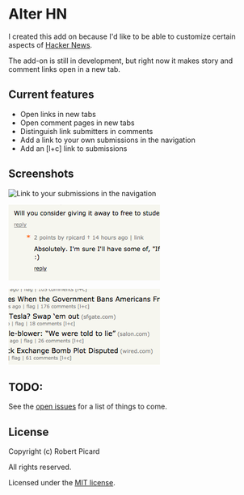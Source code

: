 # Alter HN

I created this add on because I'd like to be able to customize certain aspects of [Hacker News](https://news.ycombinator.com).

The add-on is still in development, but right now it makes story and comment links open in a new tab.

## Current features
* Open links in new tabs
* Open comment pages in new tabs
* Distinguish link submitters in comments
* Add a link to your own submissions in the navigation
* Add an [l+c] link to submissions

## Screenshots

![Link to your submissions in the navigation](screenshots/yours-link.png)

![Distinguish the submitter in the comments](screenshots/distinguish-submitter.png)

![Add an [l+c] link to open the link and comments in one click](screenshots/lpc-link.png)

## TODO:

See the [open issues](https://github.com/rpicard/alter-hn/issues?state=open) for a list of things to come.

## License

Copyright (c) Robert Picard

All rights reserved.

Licensed under the [MIT license](http://opensource.org/licenses/MIT).
